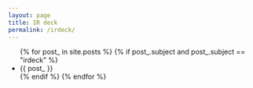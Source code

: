 ```yaml
---
layout: page
title: IR deck
permalink: /irdeck/
---
```


<ul class="list-view">
  {% for post_ in site.posts %}
		{% if post_.subject and post_.subject == "irdeck" %}
		<li>
			{{ post_ }}
		</li>
		{% endif %}
  {% endfor %}
</ul>
